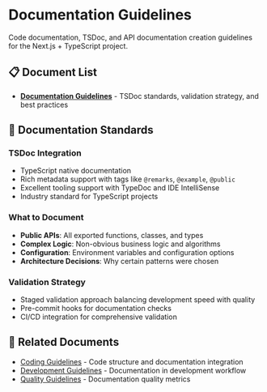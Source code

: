 # Documentation Guidelines

Code documentation, TSDoc, and API documentation creation guidelines for the Next.js + TypeScript project.

## 📋 Document List

- **[Documentation Guidelines](./documentation-guidelines.md)** - TSDoc standards, validation strategy, and best practices

## 📝 Documentation Standards

### TSDoc Integration
- TypeScript native documentation
- Rich metadata support with tags like `@remarks`, `@example`, `@public`
- Excellent tooling support with TypeDoc and IDE IntelliSense
- Industry standard for TypeScript projects

### What to Document
- **Public APIs**: All exported functions, classes, and types
- **Complex Logic**: Non-obvious business logic and algorithms
- **Configuration**: Environment variables and configuration options
- **Architecture Decisions**: Why certain patterns were chosen

### Validation Strategy
- Staged validation approach balancing development speed with quality
- Pre-commit hooks for documentation checks
- CI/CD integration for comprehensive validation

## 🔗 Related Documents

- [Coding Guidelines](../coding/en/) - Code structure and documentation integration
- [Development Guidelines](../development/en/) - Documentation in development workflow
- [Quality Guidelines](../quality/en/) - Documentation quality metrics